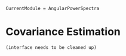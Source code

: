 ```@meta
CurrentModule = AngularPowerSpectra
```

# Covariance Estimation

```
(interface needs to be cleaned up)
```
